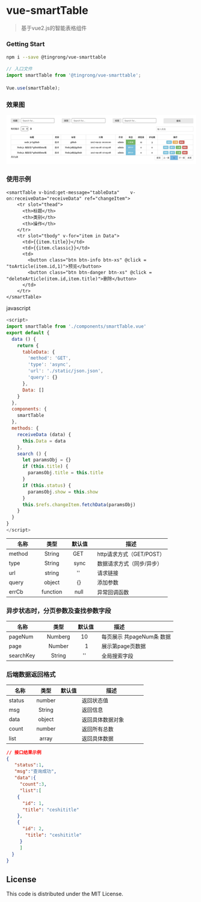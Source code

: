 # vue-smartTable

> 基于vue2.js的智能表格组件

### Getting Start

``` bash
npm i --save @tingrong/vue-smarttable
```
```js
// 入口文件
import smartTable from '@tingrong/vue-smarttable';

Vue.use(smartTable);
```


### 效果图

![smartTable](https://github.com/FantasyGao/vue-smartTable/blob/master/table.png)

### 使用示例
``` vue
<smartTable v-bind:get-message="tableData"    v-on:receiveData="receiveData" ref="changeItem">
    <tr slot="thead">
      <th>标题</th>
      <th>类别</th>
      <th>操作</th>
    </tr>
    <tr slot="tbody" v-for="item in Data">
      <td>{{item.title}}</td>
      <td>{{item.classic}}</td>
      <td>
        <button class="btn btn-info btn-xs" @click = "toArticle(item.id,1)">预览</button>
        <button class="btn btn-danger btn-xs" @click = "deleteArticle(item.id,item.title)">删除</button>
      </td>
    </tr>
</smartTable>
```
javascript
``` javascript
<script>
import smartTable from './components/smartTable.vue'
export default {
  data () {
    return {
      tableData: {
        'method': 'GET',
        'type': 'async',
        'url': './static/json.json',
        'query': {}
      },
      Data: []
    }
  },
  components: {
    smartTable
  },
  methods: {
    receiveData (data) {
      this.Data = data
    },
    search () {
      let paramsObj = {}
      if (this.title) {
        paramsObj.title = this.title
      }
      if (this.status) {
        paramsObj.show = this.show
      }
      this.$refs.changeItem.fetchData(paramsObj)
    }
  }
}
</script>
```

| 名称      | 类型 |  默认值 |  描述                          |
| ------------ | :-----: | :---------: | ---------------------------------------- |
| method        | String  |      GET       | http请求方式（GET/POST）  |
| type     | String  |     sync     | 数据请求方式（同步/异步）|
| url  | string |    ''     | 请求链接              |
| query  | object |   {}    | 添加参数            |
| errCb  | function |   null    | 异常回调函数          |

### 异步状态时，分页参数及查找参数字段
| 名称      | 类型 |  默认值 |  描述                          |
| ------------ | :-----: | :---------: | ---------------------------------------- |
| pageNum        | Numberg  |      10       | 每页展示 共pageNum条 数据 |
| page     | Number  |     1    | 展示第page页数据|
| searchKey | String |    ''     | 全局搜索字段                 |

### 后端数据返回格式
| 名称      | 类型 | 默认值 | 描述                          |
| ------------ | :-----: | :---------: | ---------------------------------------- |
| status       | number  |             | 返回状态值 |
| msg     | String  |          | 返回信息|
| data  | object |         | 返回具体数据对象              |
| count  | number |      | 返回所有总数          |
| list  | array |      | 返回具体数据          |
```json
// 接口结果示例
{
   "status":1,
   "msg":"查询成功",
   "data":{
     "count":3, 
     "list":[
	{
	  "id": 1,
	  "title": "ceshititle"
	},
	{ 
	  "id": 2,
	   "title": "ceshititle"
	 }
     ]
  }
}
```
## License
This code is distributed under the MIT License.
